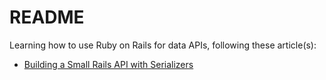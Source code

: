 # README

Learning how to use Ruby on Rails for data APIs, following these article(s):

- [Building a Small Rails API with Serializers](https://levelup.gitconnected.com/building-a-small-rails-api-with-serializers-32e3e69a078)
